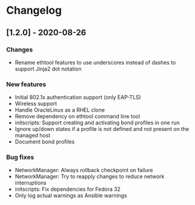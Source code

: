 # Changelog
## [1.2.0] - 2020-08-26
### Changes
- Rename ethtool features to use underscores instead of dashes to support
  Jinja2 dot notation
### New features
- Initial 802.1x authentication support (only EAP-TLS)
- Wireless support
- Handle OracleLinux as a RHEL clone
- Remove dependency on ethtool command line tool
- initscripts: Support creating and activating bond profiles in one run
- Ignore up/down states if a profile is not defined and not present on the managed host
- Document bond profiles
### Bug fixes
- NetworkManager: Always rollback checkpoint on failure
- NetworkManager: Try to reapply changes to reduce network interruptions
- initscripts: Fix dependencies for Fedora 32
- Only log actual warnings as Ansible warnings
